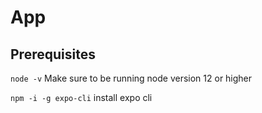 # App

## Prerequisites
```node -v```
Make sure to be running node version 12 or higher

```npm -i -g expo-cli```
install expo cli 


